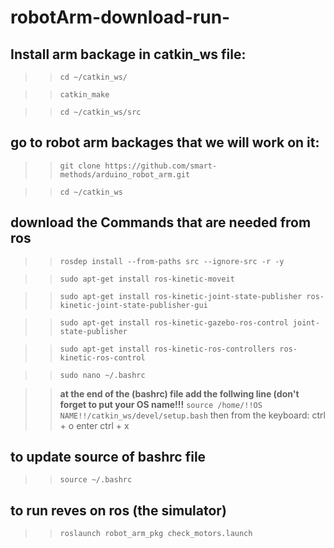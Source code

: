 # robotArm-download-run-

## Install arm backage in catkin_ws file:

> > `cd ~/catkin_ws/`

> > `catkin_make`

> > `cd ~/catkin_ws/src`


## go to robot arm backages that we will work on it:

> > `git clone https://github.com/smart-methods/arduino_robot_arm.git`

> > `cd ~/catkin_ws`


## download the Commands that are needed from ros

> > `rosdep install --from-paths src --ignore-src -r -y`

> > `sudo apt-get install ros-kinetic-moveit`

> > `sudo apt-get install ros-kinetic-joint-state-publisher ros-kinetic-joint-state-publisher-gui`

> > `sudo apt-get install ros-kinetic-gazebo-ros-control joint-state-publisher`

> > `sudo apt-get install ros-kinetic-ros-controllers ros-kinetic-ros-control`

> > `sudo nano ~/.bashrc`

> > **at the end of the (bashrc) file add the follwing line (don't forget to put your OS name!!!**
`source /home/!!OS NAME!!/catkin_ws/devel/setup.bash`
then from the keyboard:
> > ctrl + o
> > enter
> > ctrl + x


## to update source of bashrc file
> > `source ~/.bashrc`


## to run reves on ros (the simulator)
> > `roslaunch robot_arm_pkg check_motors.launch`
